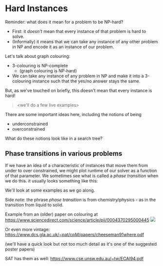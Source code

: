 
# Hard Instances

Reminder: what does it mean for a problem to be NP-hard?

- First: it *doesn't* mean that every instance of that problem is hard to solve.  
- (Informally) it means that we can take any instance of any other problem in NP and encode it as an instance of our problem.

Let's talk about graph colouring:
- 3-colouring is NP-complete
    - (graph colouring is NP-hard)
- We can take any instance of any problem in NP and make it into a 3-colouring instance such that the yes/no answer stays the same.  

But, as we've touched on briefly, this doesn't mean that every instance is hard!

> <we'll do a few live examples>

There are some important ideas here, including the notions of being 
- underconstrained
- overconstrained

What do these notions look like in a search tree?


> <live examples>


## Phase transitions in various problems
    
If we have an idea of a characteristic of instances that move them from under to over constrained, we might plot runtime of our solver as a function of that parameter.  We sometimes see what is called a *phase transition* when we do this.  it usually looks something like this:
    
> <insert image>
    
We'll look at some examples as we go along.  
    
Side note: the phrase *phase transition* is from chemistry/physics - as in the transition from liquid to solid.
    
Example from an (older) paper on colouring at https://www.sciencedirect.com/science/article/pii/0004370295000445
    ![](https://i.imgur.com/rishTgw.png)

Or even more vintage:
    https://www.dcs.gla.ac.uk/~pat/cpM/papers/cheeseman91where.pdf
    
    
(we'll have a quick look but not too much detail as it's one of the suggested poster papers)
    
SAT has them as well:
https://www.cse.unsw.edu.au/~tw/ECAI94.pdf
    